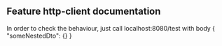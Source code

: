 ## Feature http-client documentation

In order to check the behaviour, just call localhost:8080/test with body { "someNestedDto": {} }

